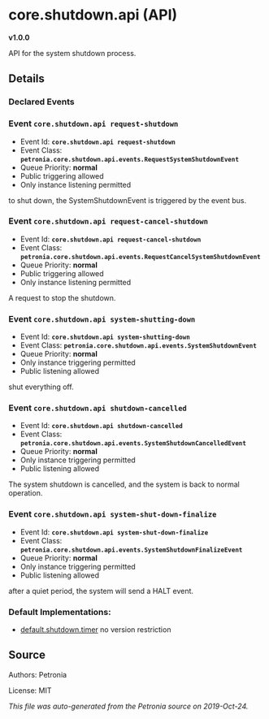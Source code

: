 # core.shutdown.api (API)
**v1.0.0**

API for the system shutdown process.

## Details


### Declared Events


### Event `core.shutdown.api request-shutdown`

* Event Id: **`core.shutdown.api request-shutdown`**
* Event Class: **`petronia.core.shutdown.api.events.RequestSystemShutdownEvent`**
* Queue Priority: **normal**
* Public triggering allowed
* Only instance listening permitted

to shut down, the SystemShutdownEvent is triggered by the event bus.

### Event `core.shutdown.api request-cancel-shutdown`

* Event Id: **`core.shutdown.api request-cancel-shutdown`**
* Event Class: **`petronia.core.shutdown.api.events.RequestCancelSystemShutdownEvent`**
* Queue Priority: **normal**
* Public triggering allowed
* Only instance listening permitted

A request to stop the shutdown.

### Event `core.shutdown.api system-shutting-down`

* Event Id: **`core.shutdown.api system-shutting-down`**
* Event Class: **`petronia.core.shutdown.api.events.SystemShutdownEvent`**
* Queue Priority: **normal**
* Only instance triggering permitted
* Public listening allowed

shut everything off.

### Event `core.shutdown.api shutdown-cancelled`

* Event Id: **`core.shutdown.api shutdown-cancelled`**
* Event Class: **`petronia.core.shutdown.api.events.SystemShutdownCancelledEvent`**
* Queue Priority: **normal**
* Only instance triggering permitted
* Public listening allowed

The system shutdown is cancelled, and the system is back to normal operation.

### Event `core.shutdown.api system-shut-down-finalize`

* Event Id: **`core.shutdown.api system-shut-down-finalize`**
* Event Class: **`petronia.core.shutdown.api.events.SystemShutdownFinalizeEvent`**
* Queue Priority: **normal**
* Only instance triggering permitted
* Public listening allowed

after a quiet period, the system will send a HALT event.









### Default Implementations:
* [default.shutdown.timer](default.shutdown.timer.md)
  no version restriction


## Source

Authors: Petronia

License: MIT

*This file was auto-generated from the Petronia source on 2019-Oct-24.*
